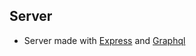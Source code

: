 ## Server

- Server made with [Express](https://expressjs.com/pt-br/) and [Graphql](https://graphql.org/)